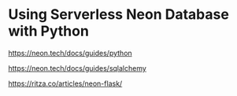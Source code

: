 # Using Serverless Neon Database with Python

https://neon.tech/docs/guides/python

https://neon.tech/docs/guides/sqlalchemy

https://ritza.co/articles/neon-flask/
